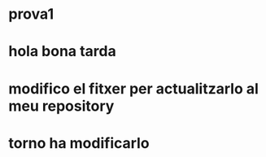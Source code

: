 # prova1
# hola bona tarda
# modifico el fitxer per actualitzarlo al meu repository
# torno ha modificarlo
